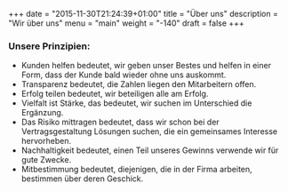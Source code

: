 +++
date = "2015-11-30T21:24:39+01:00"
title = "Über uns"
description = "Wir über uns"
menu = "main"
weight = "-140"
draft = false
+++

### Unsere Prinzipien:

* Kunden helfen bedeutet, wir geben unser Bestes und helfen in einer Form, dass der Kunde bald wieder ohne uns auskommt.
* Transparenz bedeutet, die Zahlen liegen den Mitarbeitern offen.
* Erfolg teilen bedeutet, wir beteiligen alle am Erfolg.
* Vielfalt ist Stärke, das bedeutet, wir suchen im Unterschied die Ergänzung.
* Das Risiko mittragen bedeutet, dass wir schon bei der Vertragsgestaltung Lösungen suchen, die ein gemeinsames Interesse hervorheben.
* Nachhaltigkeit bedeutet, einen Teil unseres Gewinns verwende wir für gute Zwecke.
* Mitbestimmung bedeutet, diejenigen, die in der Firma arbeiten, bestimmen über deren Geschick.



